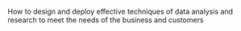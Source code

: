 How to design and deploy effective techniques of data analysis and research to meet the needs of the business and customers